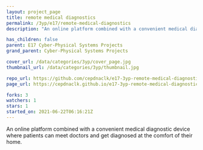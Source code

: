 ```yaml
---
layout: project_page
title: remote medical diagnostics
permalink: /3yp/e17/remote-medical-diagnostics
description: "An online platform combined with a convenient medical diagnostic device where patients can meet doctors and get diagnosed at the comfort of their home."

has_children: false
parent: E17 Cyber-Physical Systems Projects
grand_parent: Cyber-Physical Systems Projects

cover_url: /data/categories/3yp/cover_page.jpg
thumbnail_url: /data/categories/3yp/thumbnail.jpg

repo_url: https://github.com/cepdnaclk/e17-3yp-remote-medical-diagnostics
page_url: https://cepdnaclk.github.io/e17-3yp-remote-medical-diagnostics

forks: 3
watchers: 1
stars: 1
started_on: 2021-06-22T06:16:21Z
---
```

An online platform combined with a convenient medical diagnostic device where patients can meet doctors and get diagnosed at the comfort of their home.

